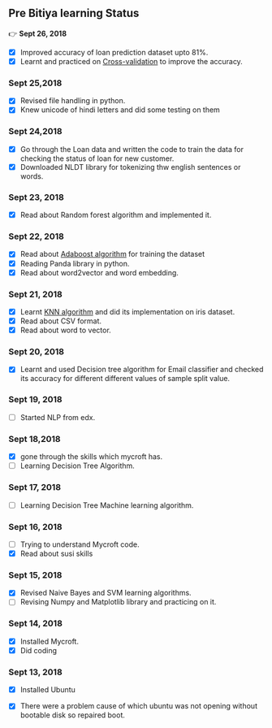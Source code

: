 ## Pre Bitiya learning Status
:point_right: **Sept 26, 2018**
* [x] Improved accuracy of loan prediction dataset upto 81%.
* [x] Learnt and practiced on [Cross-validation](http://scikit-learn.org/stable/modules/cross_validation.html) to improve the accuracy.
### Sept 25,2018
* [x] Revised file handling in python.
* [x] Knew unicode of hindi letters and did some testing on them
### Sept 24,2018
* [x] Go through the Loan data and written the code to train the data for checking the status of loan for new customer.
* [x] Downloaded NLDT library for tokenizing thw english sentences or words.
### Sept 23, 2018
* [x] Read about Random forest algorithm and implemented it.
### Sept 22, 2018
* [x] Read about [Adaboost algorithm](https://machinelearningmastery.com/boosting-and-adaboost-for-machine-learning/) for training the dataset
* [x] Reading Panda library in python.
* [x] Read about word2vector and word embedding.
### Sept 21, 2018
* [x] Learnt [KNN algorithm](https://machinelearningmastery.com/tutorial-to-implement-k-nearest-neighbors-in-python-from-scratch/) and did its implementation on iris dataset.
* [x] Read about CSV format.
* [x] Read about word to vector.
### Sept 20, 2018
* [x] Learnt and used Decision tree algorithm for Email classifier and checked its accuracy for different different values of sample split value.
### Sept 19, 2018
* [ ] Started NLP from edx.
### Sept 18,2018
* [x] gone through the skills which mycroft has.
* [ ] Learning Decision Tree Algorithm. 
### Sept 17, 2018
* [ ] Learning Decision Tree Machine learning algorithm.
### Sept 16, 2018
* [ ] Trying to understand Mycroft code.
* [x] Read about susi skills
### Sept 15, 2018
* [x] Revised Naive Bayes and SVM learning algorithms.
* [ ] Revising Numpy and Matplotlib library and practicing on it.
### Sept 14, 2018
* [x] Installed Mycroft.
* [x] Did coding
### Sept 13, 2018
* [x] Installed Ubuntu
* [x] There were a problem cause of which ubuntu was not opening without bootable disk so repaired boot.




